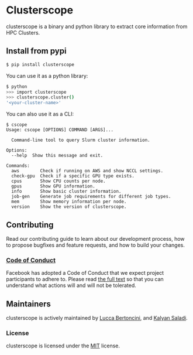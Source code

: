 # Clusterscope

clusterscope is a binary and python library to extract core information from HPC Clusters.

## Install from pypi

```bash
$ pip install clusterscope
```

You can use it as a python library:

```bash
$ python
>>> import clusterscope
>>> clusterscope.cluster()
'<your-cluster-name>'
```

You can also use it as a CLI:

```shell
$ cscope
Usage: cscope [OPTIONS] COMMAND [ARGS]...

  Command-line tool to query Slurm cluster information.

Options:
  --help  Show this message and exit.

Commands:
  aws        Check if running on AWS and show NCCL settings.
  check-gpu  Check if a specific GPU type exists.
  cpus       Show CPU counts per node.
  gpus       Show GPU information.
  info       Show basic cluster information.
  job-gen    Generate job requirements for different job types.
  mem        Show memory information per node.
  version    Show the version of clusterscope.
```

## Contributing

Read our contributing guide to learn about our development process, how to propose bugfixes and feature requests, and how to build your changes.

### [Code of Conduct](https://code.fb.com/codeofconduct)

Facebook has adopted a Code of Conduct that we expect project participants to adhere to. Please read [the full text](https://code.fb.com/codeofconduct) so that you can understand what actions will and will not be tolerated.

## Maintainers

clusterscope is actively maintained by [Lucca Bertoncini](https://github.com/luccabb), and [Kalyan Saladi](https://github.com/skalyan).

### License

clusterscope is licensed under the [MIT](./LICENSE) license.
